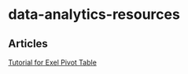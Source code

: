 # data-analytics-resources

## Articles

[Tutorial for Exel Pivot Table](https://www.youtube.com/watch?v=UsdedFoTA68)
